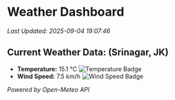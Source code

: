 
# Weather Dashboard

_Last Updated: 2025-09-04 19:07:46_

## Current Weather Data: (Srinagar, JK)
- **Temperature:** 15.1 °C ![Temperature Badge](https://img.shields.io/badge/Temperature-Low%20Temp-blue)
- **Wind Speed:** 7.5 km/h ![Wind Speed Badge](https://img.shields.io/badge/Wind%20Speed-Light%20Wind-blue)

*Powered by Open-Meteo API*
